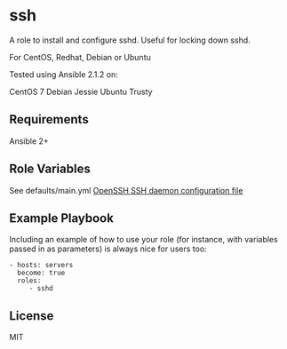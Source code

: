ssh
=========

A role to install and configure sshd. Useful for locking down sshd.

For CentOS, Redhat, Debian or Ubuntu

Tested using Ansible 2.1.2 on:

CentOS 7
Debian Jessie
Ubuntu Trusty

Requirements
------------

Ansible 2+

Role Variables
--------------

See defaults/main.yml
[ OpenSSH SSH daemon configuration file](https://linux.die.net/man/5/sshd_config)


Example Playbook
----------------

Including an example of how to use your role (for instance, with variables passed in as parameters) is always nice for users too:

    - hosts: servers
      become: true
      roles:
         - sshd

License
-------

MIT
